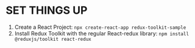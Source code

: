# SET THINGS UP

1. Create a React Project: `npx create-react-app redux-toolkit-sample`
2. Install Redux Toolkit with the regular React-redux library: `npm install @reduxjs/toolkit react-redux`
